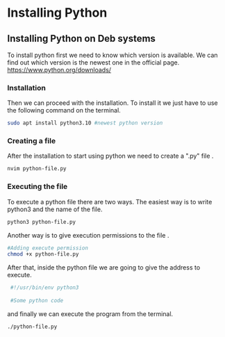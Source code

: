 # Installing Python



## Installing Python on Deb systems

To install python first we need to know which version is available. We can find out which version is the newest one in the official page. https://www.python.org/downloads/



### Installation

Then we can proceed with the installation. To install it we just have to use the following command on the terminal.

```bash
sudo apt install python3.10 #newest python version
```



### Creating a file

After the installation to start using python we need to create a ".py" file .

```bash
nvim python-file.py
```



### Executing the file

To execute a python file there are two ways. The easiest  way is to write python3 and the name of the file.

```bash
python3 python-file.py
```



Another way is to give execution permissions to the file .

```bash
#Adding execute permission
chmod +x python-file.py
```

After that, inside the python file we are going to give the address to execute.

```python
 #!/usr/bin/env python3
    
 #Some python code
```

and finally we can execute the program from the terminal.

```bash
./python-file.py
```



